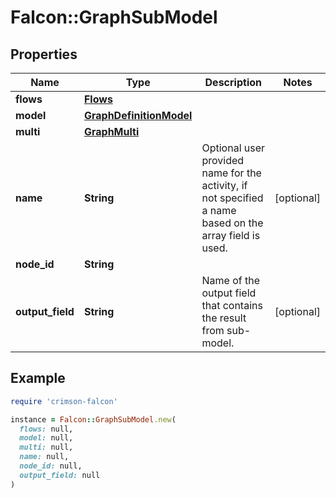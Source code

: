 # Falcon::GraphSubModel

## Properties

| Name | Type | Description | Notes |
| ---- | ---- | ----------- | ----- |
| **flows** | [**Flows**](Flows.md) |  |  |
| **model** | [**GraphDefinitionModel**](GraphDefinitionModel.md) |  |  |
| **multi** | [**GraphMulti**](GraphMulti.md) |  |  |
| **name** | **String** | Optional user provided name for the activity, if not specified a name based on the array field is used. | [optional] |
| **node_id** | **String** |  |  |
| **output_field** | **String** | Name of the output field that contains the result from sub-model. | [optional] |

## Example

```ruby
require 'crimson-falcon'

instance = Falcon::GraphSubModel.new(
  flows: null,
  model: null,
  multi: null,
  name: null,
  node_id: null,
  output_field: null
)
```

